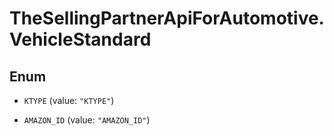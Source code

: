 # TheSellingPartnerApiForAutomotive.VehicleStandard

## Enum


* `KTYPE` (value: `"KTYPE"`)

* `AMAZON_ID` (value: `"AMAZON_ID"`)



